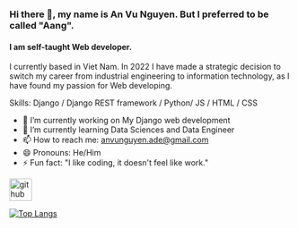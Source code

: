 <!--
**it-AVNG/it-AVNG** is a ✨ _special_ ✨ repository because its `README.md` (this file) appears on your GitHub profile.

Here are some ideas to get you started:

- 🔭 I’m currently working on ...
- 🌱 I’m currently learning ...
- 👯 I’m looking to collaborate on ...
- 🤔 I’m looking for help with ...
- 💬 Ask me about ...
- 📫 How to reach me: ...
- 😄 Pronouns: ...
- ⚡ Fun fact: ...
-->
### Hi there 👋, my name is An Vu Nguyen. But I preferred to be called "Aang".  
#### I am self-taught Web developer.

I currently based in Viet Nam. In 2022 I have made a strategic decision to switch my career from industrial engineering to information technology, as I have found my passion for Web developing.

Skills: Django / Django REST framework / Python/ JS / HTML / CSS

- 🔭 I’m currently working on My Django web development 
- 🌱 I’m currently learning Data Sciences and Data Engineer 
- 📫 How to reach me: anvunguyen.ade@gmail.com 
- 😄 Pronouns: He/Him 
- ⚡ Fun fact: "I like coding, it doesn't feel like work." 


[<img src='https://cdn.jsdelivr.net/npm/simple-icons@3.0.1/icons/github.svg' alt='github' height='40'>](https://github.com/it-AVNG)  

[![Top Langs](https://github-readme-stats.vercel.app/api/top-langs/?username=it-AV)](https://github.com/anuraghazra/github-readme-stats)

